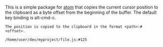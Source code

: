This is a simple package for [atom](https://atom.io) that copies the current
cursor position to the clipboard as a byte offset from the beginning of the
buffer. The default key binding is alt-cmd-c.

    The position is copied to the clipboard in the format <path>:#<offset>.

    /home/user/dev/myproject/file.js:#125
